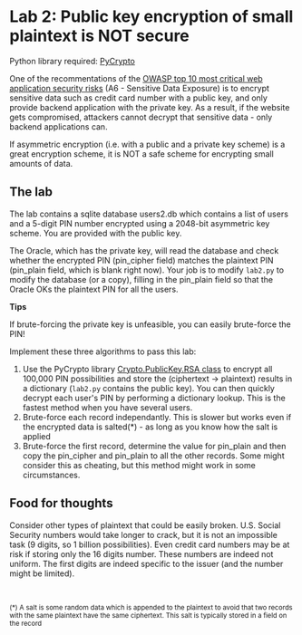 # Lab 2: Public key encryption of small plaintext is NOT secure

Python library required: [PyCrypto](https://www.dlitz.net/software/pycrypto/)

One of the recommentations of the [OWASP top 10 most critical web application security risks](http://owasptop10.googlecode.com/files/OWASP%20Top%2010%20-%202013.pdf) (A6 - Sensitive Data Exposure) is to encrypt sensitive data such as credit card number with a public key, and only provide backend application with the private key. As a result, if the website gets compromised, attackers cannot decrypt that sensitive data - only backend applications can.

If asymmetric encryption (i.e. with a public and a private key scheme) is a great encryption scheme, it is NOT a safe scheme for encrypting small amounts of data.

## The lab

The lab contains a sqlite database users2.db which contains a list of users and a 5-digit PIN number encrypted using a 2048-bit asymmetric key scheme. You are provided with the public key.

The Oracle, which has the private key, will read the database and check whether the encrypted PIN (pin_cipher field) matches the plaintext PIN (pin_plain field, which is blank right now). Your job is to modify `lab2.py` to modify the database (or a copy), filling in the pin_plain field so that the Oracle OKs the plaintext PIN for all the users.

**Tips**

If brute-forcing the private key is unfeasible, you can easily brute-force the PIN!

Implement these three algorithms to pass this lab:

1. Use the PyCrypto library [Crypto.PublicKey.RSA class](https://www.dlitz.net/software/pycrypto/api/current/Crypto.PublicKey.RSA-module.html) to encrypt all 100,000 PIN possibilities and store the (ciphertext -> plaintext) results in a dictionary (`lab2.py` contains the public key). You can then quickly decrypt each user's PIN by performing a dictionary lookup. This is the fastest method when you have several users.
2. Brute-force each record independantly. This is slower but works even if the encrypted data is salted(*) - as long as you know how the salt is applied
3. Brute-force the first record, determine the value for pin_plain and then copy the pin_cipher and pin_plain to all the other records. Some might consider this as cheating, but this method might work in some circumstances.

## Food for thoughts

Consider other types of plaintext that could be easily broken. U.S. Social Security numbers would take longer to crack, but it is not an impossible task (9 digits, so 1 billion possibilities). Even credit card numbers may be at risk if storing only the 16 digits number. These numbers are indeed not uniform. The first digits are indeed specific to the issuer (and the number might be limited).

<br>

<sup>(*) A salt is some random data which is appended to the plaintext to avoid that two records with the same plaintext have the same ciphertext. This salt is typically stored in a field on the record</sup>
